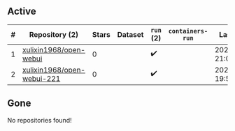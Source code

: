 ## Active
| # | Repository (2) | Stars | Dataset | `run` (2) | `containers-run` | Last Modified |
| --- | --- | --- | --- | --- | --- | --- |
| 1 | [xulixin1968/open-webui](https://github.com/xulixin1968/open-webui) | 0 |  | :heavy_check_mark: |  | 2025-03-01 21:08:19+00:00 |
| 2 | [xulixin1968/open-webui-221](https://github.com/xulixin1968/open-webui-221) | 0 |  | :heavy_check_mark: |  | 2025-04-01 19:55:54+00:00 |

## Gone
No repositories found!
